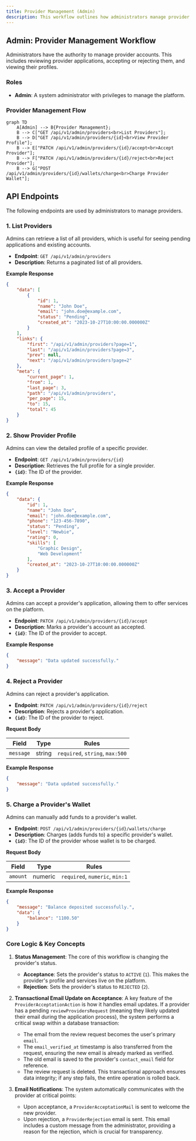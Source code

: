 ```yaml
---
title: Provider Management (Admin)
description: This workflow outlines how administrators manage provider accounts, including listing, viewing, accepting, and rejecting providers.
---
```


## Admin: Provider Management Workflow

Administrators have the authority to manage provider accounts. This includes reviewing provider applications, accepting or rejecting them, and viewing their profiles.

### Roles

*   **Admin**: A system administrator with privileges to manage the platform.

### Provider Management Flow

```mermaid
graph TD
    A[Admin] --> B{Provider Management};
    B --> C["GET /api/v1/admin/providers<br>List Providers"];
    B --> D["GET /api/v1/admin/providers/{id}<br>View Provider Profile"];
    B --> E["PATCH /api/v1/admin/providers/{id}/accept<br>Accept Provider"];
    B --> F["PATCH /api/v1/admin/providers/{id}/reject<br>Reject Provider"];
    B --> G["POST /api/v1/admin/providers/{id}/wallets/charge<br>Charge Provider Wallet"];
```

## API Endpoints

The following endpoints are used by administrators to manage providers.

### 1. List Providers

Admins can retrieve a list of all providers, which is useful for seeing pending applications and existing accounts.

*   **Endpoint**: `GET /api/v1/admin/providers`
*   **Description**: Returns a paginated list of all providers.

**Example Response**

```json
{
    "data": [
        {
            "id": 1,
            "name": "John Doe",
            "email": "john.doe@example.com",
            "status": "Pending",
            "created_at": "2023-10-27T10:00:00.000000Z"
        }
    ],
    "links": {
        "first": "/api/v1/admin/providers?page=1",
        "last": "/api/v1/admin/providers?page=3",
        "prev": null,
        "next": "/api/v1/admin/providers?page=2"
    },
    "meta": {
        "current_page": 1,
        "from": 1,
        "last_page": 3,
        "path": "/api/v1/admin/providers",
        "per_page": 15,
        "to": 15,
        "total": 45
    }
}
```

### 2. Show Provider Profile

Admins can view the detailed profile of a specific provider.

*   **Endpoint**: `GET /api/v1/admin/providers/{id}`
*   **Description**: Retrieves the full profile for a single provider.
*   **`{id}`**: The ID of the provider.

**Example Response**

```json
{
    "data": {
        "id": 1,
        "name": "John Doe",
        "email": "john.doe@example.com",
        "phone": "123-456-7890",
        "status": "Pending",
        "level": "Newbie",
        "rating": 0,
        "skills": [
            "Graphic Design",
            "Web Development"
        ],
        "created_at": "2023-10-27T10:00:00.000000Z"
    }
}
```

### 3. Accept a Provider

Admins can accept a provider's application, allowing them to offer services on the platform.

*   **Endpoint**: `PATCH /api/v1/admin/providers/{id}/accept`
*   **Description**: Marks a provider's account as accepted.
*   **`{id}`**: The ID of the provider to accept.

**Example Response**

```json
{
    "message": "Data updated successfully."
}
```

### 4. Reject a Provider

Admins can reject a provider's application.

*   **Endpoint**: `PATCH /api/v1/admin/providers/{id}/reject`
*   **Description**: Rejects a provider's application.
*   **`{id}`**: The ID of the provider to reject.

**Request Body**

| Field     | Type   | Rules                           |
|-----------|--------|---------------------------------|
| `message` | string | `required`, `string`, `max:500` |

**Example Response**

```json
{
    "message": "Data updated successfully."
}
```

### 5. Charge a Provider's Wallet

Admins can manually add funds to a provider's wallet.

*   **Endpoint**: `POST /api/v1/admin/providers/{id}/wallets/charge`
*   **Description**: Charges (adds funds to) a specific provider's wallet.
*   **`{id}`**: The ID of the provider whose wallet is to be charged.

**Request Body**

| Field    | Type    | Rules                         |
|----------|---------|-------------------------------|
| `amount` | numeric | `required`, `numeric`, `min:1`|

**Example Response**

```json
{
    "message": "Balance deposited successfully.",
    "data": {
        "balance": "1100.50"
    }
}
```

### Core Logic & Key Concepts

1.  **Status Management**: The core of this workflow is changing the provider's status.
    *   **Acceptance**: Sets the provider's status to `ACTIVE` (`1`). This makes the provider's profile and services live on the platform.
    *   **Rejection**: Sets the provider's status to `REJECTED` (`2`).

2.  **Transactional Email Update on Acceptance**: A key feature of the `ProviderAcceptationAction` is how it handles email updates. If a provider has a pending `reviewProvidersRequest` (meaning they likely updated their email during the application process), the system performs a critical swap within a database transaction:
    *   The email from the review request becomes the user's primary `email`.
    *   The `email_verified_at` timestamp is also transferred from the request, ensuring the new email is already marked as verified.
    *   The old email is saved to the provider's `contact_email` field for reference.
    *   The review request is deleted.
    This transactional approach ensures data integrity; if any step fails, the entire operation is rolled back.

3.  **Email Notifications**: The system automatically communicates with the provider at critical points:
    *   Upon acceptance, a `ProviderAcceptationMail` is sent to welcome the new provider.
    *   Upon rejection, a `ProviderRejection` email is sent. This email includes a custom message from the administrator, providing a reason for the rejection, which is crucial for transparency. 